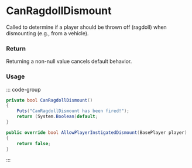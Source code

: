 <Badge type="danger" text="Carbon Compatible"/><Badge type="warning" text="Oxide Compatible"/>
# CanRagdollDismount
Called to determine if a player should be thrown off (ragdoll) when dismounting (e.g., from a vehicle).
### Return
Returning a non-null value cancels default behavior.

### Usage
::: code-group
```csharp [Example]
private bool CanRagdollDismount()
{
	Puts("CanRagdollDismount has been fired!");
	return (System.Boolean)default;
}
```
```csharp [Source — Assembly-CSharp @ BaseRagdoll]
public override bool AllowPlayerInstigatedDismount(BasePlayer player)
{
	return false;
}

```
:::
